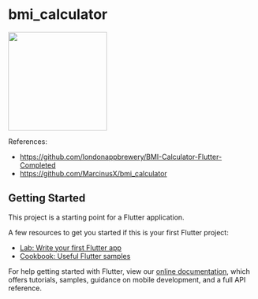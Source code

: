 # bmi_calculator

<img src="https://user-images.githubusercontent.com/87140247/153668241-d142fb83-c719-421a-a1f6-51d1f745c77a.gif" width="200">


References:
- https://github.com/londonappbrewery/BMI-Calculator-Flutter-Completed
- https://github.com/MarcinusX/bmi_calculator

## Getting Started

This project is a starting point for a Flutter application.

A few resources to get you started if this is your first Flutter project:

- [Lab: Write your first Flutter app](https://flutter.dev/docs/get-started/codelab)
- [Cookbook: Useful Flutter samples](https://flutter.dev/docs/cookbook)

For help getting started with Flutter, view our
[online documentation](https://flutter.dev/docs), which offers tutorials,
samples, guidance on mobile development, and a full API reference.

